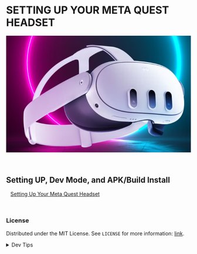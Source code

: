 # SETTING UP YOUR META QUEST HEADSET
![Meta3HD.png](Meta3HD.png)

<br>


## Setting UP, Dev Mode, and APK/Build Install
<!-- TOC -->

<kbd></kbd> &nbsp;&nbsp; [Setting Up Your Meta Quest Headset](/SettingUpMetaHD.md) <br>

<!-- TOC -->
<br>

<!-- LICENSE -->
### License
Distributed under the MIT License. See `LICENSE` for more information: [link](LICENSE).

</details>
<details><summary>Dev Tips</summary>
Marc Aubanel gave me base template.
</details>


